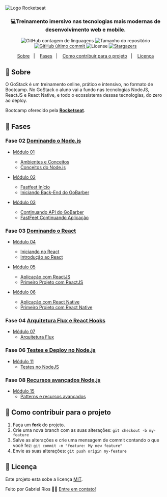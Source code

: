 ![Logo Rocketseat](https://camo.githubusercontent.com/d25397e9df01fe7882dcc1cbc96bdf052ffd7d0c/68747470733a2f2f73746f726167652e676f6f676c65617069732e636f6d2f676f6c64656e2d77696e642f626f6f7463616d702d676f737461636b2f6865616465722d6465736166696f732e706e67)

<h3 align="center">
  💻<strong>Treinamento imersivo</strong> nas tecnologias mais modernas de desenvolvimento web e mobile.
</h3>

<p align="center">
   <img alt="GitHub contagem de linguagens" src="https://img.shields.io/github/languages/count/grioos/bootcamp-gostack-old-version?color=663399&style=flat-square">

   <img alt="Tamanho do repositório" src="https://img.shields.io/github/repo-size/grioos/bootcamp-gostack-old-version?color=6AFDEF&style=flat-square">

   <a href="https://github.com/grioos/README-bootcamp-gostack-old-version/commits/master">
       <img alt="GitHub último commit" src="https://img.shields.io/github/last-commit/grioos/bootcamp-gostack-old-version?color=8F8F8F&style=flat-square">
   </a>
    
   <img alt="License" src="https://img.shields.io/github/license/grioos/bootcamp-gostack-old-version?color=72EF36&style=flat-square">
   
  <a href="https://github.com/grioos/bootcamp-gostack-old-version/stargazers">
   <img alt="Stargazers" src="https://img.shields.io/github/stars/grioos/bootcamp-gostack-old-version?style=social">
  </a>
</p>

<p align="center">
  <a href="#book-sobre">Sobre</a>&nbsp;&nbsp;&nbsp;|&nbsp;&nbsp;&nbsp;
  <a href="#open_file_folder-fases">Fases</a>&nbsp;&nbsp;&nbsp;|&nbsp;&nbsp;&nbsp;
  <a href="#muscle-como-contribuir-para-o-projeto">Como contribuir para o projeto</a>&nbsp;&nbsp;&nbsp;|&nbsp;&nbsp;&nbsp;
  <a href="#pencil-licença">Licença</a>
</p>

## :book: Sobre
O GoStack é um treinamento online, prático e intensivo, no formato de Bootcamp.
No GoStack o aluno vai a fundo nas tecnologias NodeJS, ReactJS e React Native, e todo o ecossistema dessas tecnologias, do zero ao deploy. 

Bootcamp oferecido pela **[Rocketseat](https://rocketseat.com.br/)**.
 
## :open_file_folder: Fases

### Fase 02 [Dominando o Node.js](https://github.com/grioos/bootcamp-gostack-old-version/tree/master/dominando-nodejs)

-   [Módulo 01](https://github.com/grioos/bootcamp-gostack-old-version/tree/master/dominando-nodejs/modulo01)
    -   [Ambientes e Conceitos](https://github.com/grioos/bootcamp-gostack-old-version/tree/master/dominando-nodejs/modulo01/ambiente-conceitos)
    -   [Conceitos do Node.js](https://github.com/grioos/bootcamp-gostack-old-version/tree/master/dominando-nodejs/modulo01/conceitos-nodejs)
    
-   [Módulo 02](https://github.com/grioos/bootcamp-gostack-old-version/tree/master/dominando-nodejs/modulo02)
    -   [Fastfeet Início](https://github.com/grioos/bootcamp-gostack-old-version/tree/master/dominando-nodejs/modulo02/fastfeet-inicio)
    -   [Iniciando Back-End do GoBarber](https://github.com/grioos/bootcamp-gostack-old-version/tree/master/dominando-nodejs/modulo02/iniciando-backend-gobarber)
    
-   [Módulo 03](https://github.com/grioos/bootcamp-gostack-old-version/tree/master/dominando-nodejs/modulo03)
    -   [Continuando API do GoBarber](https://github.com/grioos/bootcamp-gostack-old-version/tree/master/dominando-nodejs/modulo03/continuando-api-gobarber)
    -   [FastFeet Continuando Aplicação](https://github.com/grioos/bootcamp-gostack-old-version/tree/master/dominando-nodejs/modulo03/fastfeet-continuando)
    

### Fase 03 [Dominando o React](https://github.com/grioos/bootcamp-gostack-old-version/tree/master/dominando-react)

-   [Módulo 04](https://github.com/grioos/bootcamp-gostack-old-version/tree/master/dominando-react/modulo04)
    -   [Iniciando no React](https://github.com/grioos/bootcamp-gostack-old-version/tree/master/dominando-react/modulo04/iniciando-react)
    -   [Introdução ao React](https://github.com/grioos/bootcamp-gostack-old-version/tree/master/dominando-react/modulo04/introducao-react)
    
-   [Módulo 05](https://github.com/grioos/bootcamp-gostack-old-version/tree/master/dominando-react/modulo05)
    -   [Aplicação com ReactJS](https://github.com/grioos/bootcamp-gostack-old-version/tree/master/dominando-react/modulo05/desafio)
    -   [Primeiro Projeto com ReactJS](https://github.com/grioos/bootcamp-gostack-old-version/tree/master/dominando-react/modulo05/primeiro-projeto-react)
    
-   [Módulo 06](https://github.com/grioos/bootcamp-gostack-old-version/tree/master/dominando-react/modulo06)
    -   [Aplicação com React Native](https://github.com/grioos/bootcamp-gostack-old-version/tree/master/dominando-react/modulo06/desafio)
    -   [Primeiro Projeto com React Native](https://github.com/grioos/bootcamp-gostack-old-version/tree/master/dominando-react/modulo06/primeiro-projeto-react-native)
    
### Fase 04 [Arquitetura Flux e React Hooks](https://github.com/grioos/bootcamp-gostack-old-version/tree/master/flux-hooks) 
   
-   [Módulo 07](https://github.com/grioos/bootcamp-gostack-old-version/tree/master/flux-hooks/modulo07)
    -   [Arquitetura Flux](https://github.com/grioos/bootcamp-gostack-old-version/tree/master/flux-hooks/modulo07/arquitetura-flux)

### Fase 06 [Testes e Deploy no Node.js](https://github.com/grioos/bootcamp-gostack-old-version/tree/master/testes-deploy-nodejs) 
   
-   [Módulo 11](https://github.com/grioos/bootcamp-gostack-old-version/tree/master/testes-deploy-nodejs/modulo011)
    -   [Testes no NodeJS](https://github.com/grioos/bootcamp-gostack-old-version/tree/master/testes-deploy-nodejs/modulo011/server)

### Fase 08 [Recursos avançados Node.js](https://github.com/grioos/bootcamp-gostack-old-version/tree/master/recursos-avancados-nodejs) 
   
-   [Módulo 15](https://github.com/grioos/bootcamp-gostack-old-version/tree/master/recursos-avancados-nodejs/modulo15)
    -   [Patterns e recursos avançados](https://github.com/grioos/bootcamp-gostack-old-version/tree/master/recursos-avancados-nodejs/modulo15/patterns-recursos)

## :muscle: Como contribuir para o projeto

1. Faça um **fork** do projeto.
2. Crie uma nova branch com as suas alterações: `git checkout -b my-feature`
3. Salve as alterações e crie uma mensagem de commit contando o que você fez: `git commit -m "feature: My new feature"`
4. Envie as suas alterações: `git push origin my-feature`


## :pencil: Licença

Este projeto esta sobe a licença [MIT](./LICENSE).

Feito por Gabriel Rios 👋🏻 [Entre em contato!](https://www.linkedin.com/in/grioos/)
